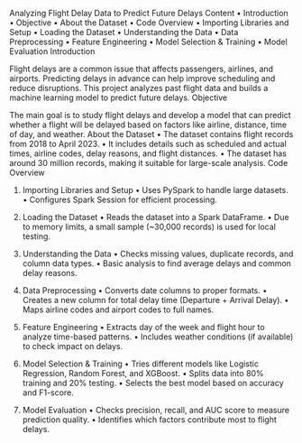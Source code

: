 Analyzing Flight Delay Data to Predict Future Delays
Content
	•	Introduction
	•	Objective
	•	About the Dataset
	•	Code Overview
	•	Importing Libraries and Setup
	•	Loading the Dataset
	•	Understanding the Data
	•	Data Preprocessing
	•	Feature Engineering
	•	Model Selection & Training
	•	Model Evaluation
Introduction

Flight delays are a common issue that affects passengers, airlines, and airports. Predicting delays in advance can help improve scheduling and reduce disruptions. This project analyzes past flight data and builds a machine learning model to predict future delays.
Objective

The main goal is to study flight delays and develop a model that can predict whether a flight will be delayed based on factors like airline, distance, time of day, and weather.
About the Dataset
	•	The dataset contains flight records from 2018 to April 2023.
	•	It includes details such as scheduled and actual times, airline codes, delay reasons, and flight distances.
	•	The dataset has around 30 million records, making it suitable for large-scale analysis.
Code Overview

1. Importing Libraries and Setup
	•	Uses PySpark to handle large datasets.
	•	Configures Spark Session for efficient processing.

2. Loading the Dataset
	•	Reads the dataset into a Spark DataFrame.
	•	Due to memory limits, a small sample (~30,000 records) is used for local testing.

3. Understanding the Data
	•	Checks missing values, duplicate records, and column data types.
	•	Basic analysis to find average delays and common delay reasons.

4. Data Preprocessing
	•	Converts date columns to proper formats.
	•	Creates a new column for total delay time (Departure + Arrival Delay).
	•	Maps airline codes and airport codes to full names.

5. Feature Engineering
	•	Extracts day of the week and flight hour to analyze time-based patterns.
	•	Includes weather conditions (if available) to check impact on delays.

6. Model Selection & Training
	•	Tries different models like Logistic Regression, Random Forest, and XGBoost.
	•	Splits data into 80% training and 20% testing.
	•	Selects the best model based on accuracy and F1-score.

7. Model Evaluation
	•	Checks precision, recall, and AUC score to measure prediction quality.
	•	Identifies which factors contribute most to flight delays.

